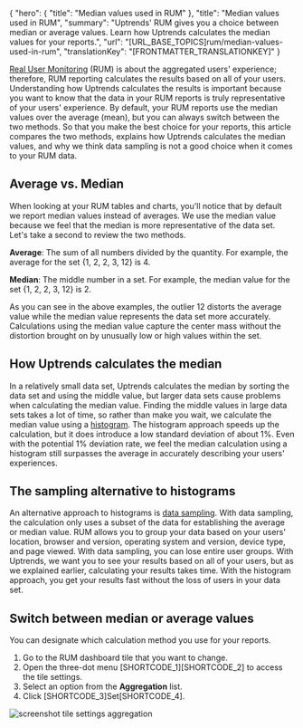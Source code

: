 {
  "hero": {
    "title": "Median values used in RUM"
  },
  "title": "Median values used in RUM",
  "summary": "Uptrends' RUM gives you a choice between median or average values. Learn how Uptrends calculates the median values for your reports.",
  "url": "[URL_BASE_TOPICS]rum/median-values-used-in-rum",
  "translationKey": "[FRONTMATTER_TRANSLATIONKEY]"
}

[Real User Monitoring]([LINK_URL_1]) (RUM) is about the aggregated users' experience; therefore, RUM reporting calculates the results based on all of your users. Understanding how Uptrends calculates the results is important because you want to know that the data in your RUM reports is truly representative of your users' experience. By default, your RUM reports use the median values over the average (mean), but you can always switch between the two methods. So that you make the best choice for your reports, this article compares the two methods, explains how Uptrends calculates the median values, and why we think data sampling is not a good choice when it comes to your RUM data.

## Average vs. Median

When looking at your RUM tables and charts, you'll notice that by default we report median values instead of averages. We use the median value because we feel that the median is more representative of the data set. Let's take a second to review the two methods.

**Average**: The sum of all numbers divided by the quantity. For example, the average for the set {1, 2, 2, 3, 12} is  4.

**Median**: The middle number in a set. For example, the median value for the set {1, 2, 2, 3, 12} is 2.

As you can see in the above examples, the outlier 12 distorts the average value while the median value represents the data set more accurately. Calculations using the median value capture the center mass without the distortion brought on by unusually low or high values within the set.

## How Uptrends calculates the median

In a relatively small data set, Uptrends calculates the median by sorting the data set and using the middle value, but larger data sets cause problems when calculating the median value. Finding the middle values in large data sets takes a lot of time, so rather than make you wait, we calculate the median value using a [histogram]([LINK_URL_2]). The histogram approach speeds up the calculation, but it does introduce a low standard deviation of about 1%. Even with the potential 1% deviation rate, we feel the median calculation using a histogram still surpasses the average in accurately describing your users' experiences.

## The sampling alternative to histograms

An alternative approach to histograms is [data sampling]([LINK_URL_3]). With data sampling, the calculation only uses a subset of the data for establishing the average or median value. RUM allows you to group your data based on your users' location, browser and version, operating system and version, device type, and page viewed. With data sampling, you can lose entire user groups. With Uptrends, we want you to see your results based on all of your users, but as we explained earlier, calculating your results takes time. With the histogram approach, you get your results fast without the loss of users in your data set.

## Switch between median or average values

You can designate which calculation method you use for your reports.

1.  Go to the RUM dashboard tile that you want to change.
2.  Open the three-dot menu [SHORTCODE_1][SHORTCODE_2] to access the tile settings.
3.  Select an option from the **Aggregation** list.
4.  Click [SHORTCODE_3]Set[SHORTCODE_4].

![screenshot tile settings aggregation]([LINK_URL_4])

